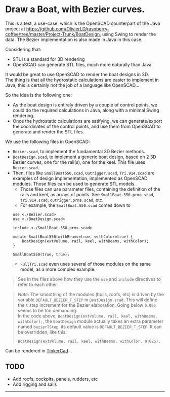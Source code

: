 # Draw a Boat, with Bezier curves.
This is a test, a use-case, which is the OpenSCAD counterpart of the Java project at <https://github.com/OlivierLD/raspberry-coffee/tree/master/Project-Trunk/BoatDesign>, using Swing to render the data.
The Bezier implementation is also made in Java in this case.

Considering that:
- STL is a standard for 3D rendering
- OpenSCAD can generate STL files, much more naturally than Java

It would be great to use OpenSCAD to render the boat designs in 3D.  
The thing is that all the hydrostatic calculations are easier to implement in Java, this is certainly not the job of a language like OpenSCAD...

So the idea is the following one:
- As the boat design is entirely driven by a couple of control points, we could do the required calculations in Java, along with a minimal Swing rendering.
- Once the hydrostatic calculations are satifying, we can generate/export the coordinates of the control points, and use them from OpenSCAD to generate and render the STL files.

We use the following files in OpenSCAD:
- `Bezier.scad`, to implement the fundamental 3D Bezier methods.
- `BoatDesign.scad`, to implement a generic boat design, based on 2 3D Bezier curves, one for the rail(s), one for the keel. This file uses `Bezier.scad`.
- Then, files like `SmallBoat550.scad`, `Outrigger.scad`, `Tri.914.scad` are examples of design implementation, implemented as OpenSCAD modules. Those files can be used to generate STL models.
    - Those files can use parameter files, containing the definition of the rails and keel, as arrays of points. See `SmallBoat.550.prms.scad`, `tri.914.scad`, `outrigger.prms.scad`, etc.
    - For example, the `SmallBoat.550.scad` comes down to
    ```openscad
    use <./Bezier.scad>
    use <./BoatDesign.scad>

    include <./SmallBoat.550.prms.scad>

    module SmallBoat550(withBeams=true, withColor=true) {
        BoatDesign(extVolume, rail, keel, withBeams, withColor);
    }

    SmallBoat550(true, true);    
    ```
    - `FullTri.scad` even uses several of those modules on the same model, as a more complex example.

> See in the files above how they use the `use` and `include` directives to refer to each other.

> _Note_: The smoothing of the modules (hulls, roofs, etc) is driven by the variable `DEFAULT_BEZIER_T_STEP` in `BoatDesign.scad`. This will
> define the `t` step increment for the Bezier elaboration. Going below `0.005` seems to be too demanding.  
> In the code above, `BoatDesign(extVolume, rail, keel, withBeams, withColor);`, the `BoatDesign` module actually takes an extra parameter named `bezierTStep`, its default value is `DEFAULT_BEZIER_T_STEP`. It can be overridden, like this:  
> ```openscad
> BoatDesign(extVolume, rail, keel, withBeams, withColor, 0.025);
> ```

Can be rendered in [TinkerCad](https://www.tinkercad.com/things/5Be9yKQkFRr-la-tete-a-toto)...

## TODO
- Add roofs, cockpits, panels, rudders, etc
- Add rigging and sails

---
